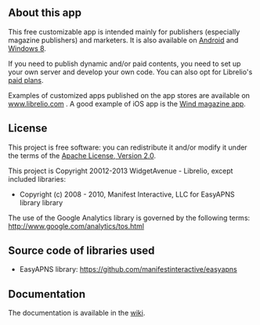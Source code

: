 ## About this app

This free customizable app is intended mainly for publishers (especially magazine publishers) and marketers. It is also available on [Android](https://github.com/libreliodev/Android) and  [Windows 8](https://github.com/libreliodev/windows8).

If you need to publish dynamic and/or paid contents, you need to set up your own server and develop your own code. You can also opt for Librelio's [paid plans](http://www.librelio.com/index.php#pricing).

Examples of customized apps published on the app stores are available on www.librelio.com . A good example of iOS app is the [Wind magazine app](https://itunes.apple.com/fr/app/wind-magazine/id433594605?mt=8). 


## License
This project is free software: you can redistribute it and/or modify it under the terms of the [Apache License, Version 2.0](http://www.apache.org/licenses/LICENSE-2.0).

This project is Copyright 20012-2013 WidgetAvenue - Librelio, except included libraries:
- Copyright (c) 2008 - 2010, Manifest Interactive, LLC for EasyAPNS library library

The use of the Google Analytics library is governed by the following terms: http://www.google.com/analytics/tos.html



## Source code of libraries used
- EasyAPNS library: https://github.com/manifestinteractive/easyapns
 

## Documentation
The documentation is available in the [wiki](https://github.com/libreliodev/iOS/wiki).
